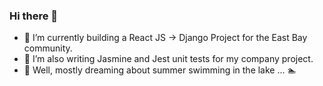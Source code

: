 ### Hi there 👋

- 🌱 I’m currently building a React JS -> Django Project for the East Bay community.
- 🌱 I’m also writing Jasmine and Jest unit tests for my company project.
- 💬 Well, mostly dreaming about summer swimming in the lake ... 🏊‍

<!--
**sdbeng/sdbeng** is a ✨ _special_ ✨ repository because its `README.md` (this file) appears on your GitHub profile.

Here are some ideas to get you started:

- 🔭 I’m currently working on ...
- 🌱 I’m currently learning ...
- 👯 I’m looking to collaborate on ...
- 🤔 I’m looking for help with ...
- 💬 Ask me about ...
- 📫 How to reach me: ...
- 😄 Pronouns: ...
- ⚡ Fun fact: ...
-->


